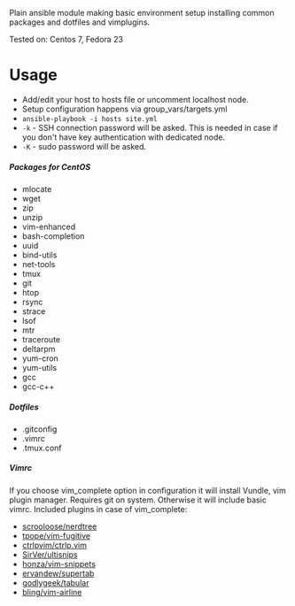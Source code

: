Plain ansible module making basic environment setup installing common packages and dotfiles and vimplugins.

Tested on: Centos 7, Fedora 23

# Usage
- Add/edit your host to hosts file or uncomment localhost node.
- Setup configuration happens via group_vars/targets.yml
- `ansible-playbook -i hosts site.yml`
- `-k` - SSH connection password will be asked. This is needed in case if you don't have key authentication with dedicated node.
- `-K` - sudo password will be asked.

##### Packages for CentOS
- mlocate
- wget
- zip
- unzip
- vim-enhanced
- bash-completion
- uuid
- bind-utils
- net-tools
- tmux
- git
- htop
- rsync
- strace
- lsof
- mtr
- traceroute
- deltarpm
- yum-cron
- yum-utils
- gcc
- gcc-c++

##### Dotfiles
- .gitconfig
- .vimrc
- .tmux.conf

##### Vimrc
If you choose vim_complete option in configuration it will install Vundle, vim plugin manager. Requires git on system. Otherwise it will include basic vimrc. Included plugins in case of vim_complete:
- [scrooloose/nerdtree][1]
- [tpope/vim-fugitive][2]
- [ctrlpvim/ctrlp.vim][3]
- [SirVer/ultisnips][4]
- [honza/vim-snippets][5]
- [ervandew/supertab][6]
- [godlygeek/tabular][7]
- [bling/vim-airline][8]

[1]: https://github.com/scrooloose/nerdtree
[2]: https://github.com/tpope/vim-fugitive
[3]: https://github.com/ctrlpvim/ctrlp.vim
[4]: https://github.com/SirVer/ultisnips
[5]: https://github.com/honza/vim-snippets
[6]: https://github.com/ervandew/supertab
[7]: https://github.com/godlygeek/tabular
[8]: https://github.com/bling/vim-airline
